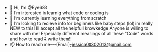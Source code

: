 - 👋 Hi, I’m @Eye683
- 👀 I’m interested in learnig what code or coding is
- 🌱 I’m currently learning everything from scratch
- 💞️ I’m looking to recieve info for beginners like baby steps (lol) im really NEW to this! Ill accept all the helpfull knowkedge 
Anyone is willing to share with me! Especially different meanings of all these "Code" words and how to read & write them!!
- 📫 How to reach me---(Email)-jessica08302013@gmail.com 

<!---
Eye683/Eye683 is a ✨ special ✨ repository because its `README.md` (this file) appears on your GitHub profile.
You can click the Preview link to take a look at your changes.
--->
